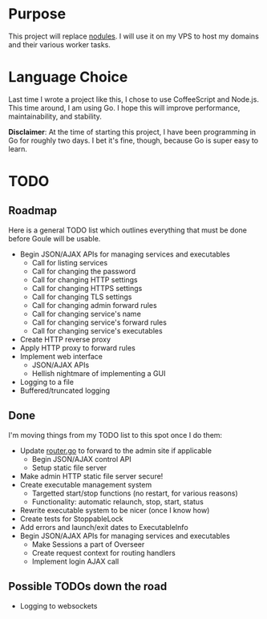 # Purpose

This project will replace [nodules](https://github.com/unixpickle/nodules). I will use it on my VPS to host my domains and their various worker tasks.

# Language Choice

Last time I wrote a project like this, I chose to use CoffeeScript and Node.js. This time around, I am using Go. I hope this will improve performance, maintainability, and stability.

**Disclaimer**: At the time of starting this project, I have been programming in Go for roughly two days. I bet it's fine, though, because Go is super easy to learn.

# TODO

## Roadmap

Here is a general TODO list which outlines everything that must be done before Goule will be usable.

 * Begin JSON/AJAX APIs for managing services and executables
   * Call for listing services
   * Call for changing the password
   * Call for changing HTTP settings
   * Call for changing HTTPS settings
   * Call for changing TLS settings
   * Call for changing admin forward rules
   * Call for changing service's name
   * Call for changing service's forward rules
   * Call for changing service's executables
 * Create HTTP reverse proxy
 * Apply HTTP proxy to forward rules
 * Implement web interface
   * JSON/AJAX APIs
   * Hellish nightmare of implementing a GUI
 * Logging to a file
 * Buffered/truncated logging

## Done

I'm moving things from my TODO list to this spot once I do them:

 * Update [router.go](src/router.go) to forward to the admin site if applicable
   * Begin JSON/AJAX control API
   * Setup static file server
 * Make admin HTTP static file server secure!
 * Create executable management system
    * Targetted start/stop functions (no restart, for various reasons)
    * Functionality: automatic relaunch, stop, start, status
 * Rewrite executable system to be nicer (once I know how)
 * Create tests for StoppableLock
 * Add errors and launch/exit dates to ExecutableInfo
 * Begin JSON/AJAX APIs for managing services and executables
   * Make Sessions a part of Overseer
   * Create request context for routing handlers
   * Implement login AJAX call

## Possible TODOs down the road

 * Logging to websockets
